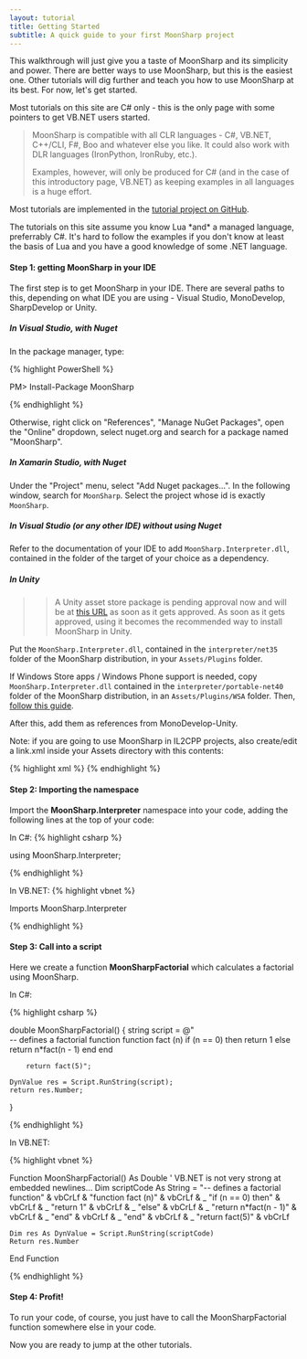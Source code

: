 ```yaml
---
layout: tutorial
title: Getting Started
subtitle: A quick guide to your first MoonSharp project
---
```


This walkthrough will just give you a taste of MoonSharp and its simplicity and power.
There are better ways to use MoonSharp, but this is the easiest one. Other tutorials will dig further and teach you how to use MoonSharp at its best.
For now, let's get started.


Most tutorials on this site are C# only - this is the only page with some pointers to get VB.NET users started.



> MoonSharp is compatible with all CLR languages - C#, VB.NET, C++/CLI, F#, Boo and whatever else you like. It could also work with DLR languages (IronPython, IronRuby, etc.).
> 
> Examples, however, will only be produced for C# (and in the case of this introductory page, VB.NET) as keeping examples in all languages is a huge effort.



Most tutorials are implemented in the <a href="https://github.com/moonsharp-devs/moonsharp/tree/master/src/Tutorial/Tutorials">tutorial project on GitHub</a>.



<div class="alert alert-info" role="alert">
The tutorials on this site assume you know Lua *and* a managed language, preferrably C#. It's hard to follow the examples if you don't know at least the basis of Lua
and you have a good knowledge of some .NET language.
</div>






#### Step 1: getting MoonSharp in your IDE

The first step is to get MoonSharp in your IDE.
There are several paths to this, depending on what IDE you are using - Visual Studio, MonoDevelop, SharpDevelop or Unity.



##### In Visual Studio, with Nuget

In the package manager, type:

{% highlight PowerShell %}

PM> Install-Package MoonSharp 

{% endhighlight %}

Otherwise, right click on "References", "Manage NuGet Packages", open the "Online" dropdown, select nuget.org and search for a 
package named "MoonSharp".




##### In Xamarin Studio, with Nuget

Under the "Project" menu, select "Add Nuget packages...". In the following window, search for ``MoonSharp``.
Select the project whose id is exactly ``MoonSharp``.




##### In Visual Studio (or any other IDE) without using Nuget

Refer to the documentation of your IDE to add ``MoonSharp.Interpreter.dll``, contained in the folder of the target of your choice as a dependency.




##### In Unity

>> A Unity asset store package is pending approval now and will be at <a href="https://www.assetstore.unity3d.com/#!/content/33776">this URL</a> as soon as it gets approved. As soon as it gets approved, using it becomes the recommended way to install MoonSharp in Unity. 


Put the ``MoonSharp.Interpreter.dll``, contained in the ``interpreter/net35`` folder
of the MoonSharp distribution, in your ``Assets/Plugins`` folder.

If Windows Store apps / Windows Phone support is needed, copy ``MoonSharp.Interpreter.dll`` contained 
in the ``interpreter/portable-net40`` folder of the MoonSharp distribution, in an ``Assets/Plugins/WSA`` folder.
Then, <a href="http://docs.unity3d.com/Manual/windowsstore-plugins.html">follow this guide</a>.

After this, add them as references from MonoDevelop-Unity.

Note: if you are going to use MoonSharp in IL2CPP projects, also create/edit a link.xml inside your Assets directory with this contents:

{% highlight xml %}
<linker>
    <assembly fullname="MoonSharp.Interpreter">
        <type fullname="MoonSharp.*" preserve="all" />
    </assembly>
</linker> 
{% endhighlight %}




#### Step 2: Importing the namespace
Import the **MoonSharp.Interpreter** namespace into your code, adding the following lines at the top of your code:

In C#:
{% highlight csharp %}
 
using MoonSharp.Interpreter;

{% endhighlight %}


In VB.NET:
{% highlight vbnet %}
 
Imports MoonSharp.Interpreter

{% endhighlight %}






#### Step 3: Call into a script 
Here we create a function **MoonSharpFactorial** which calculates a factorial using MoonSharp.

In C#:

{% highlight csharp %}

double MoonSharpFactorial()
{
	string script = @"    
		-- defines a factorial function
		function fact (n)
			if (n == 0) then
				return 1
			else
				return n*fact(n - 1)
			end
		end

		return fact(5)";

	DynValue res = Script.RunString(script);
	return res.Number;
}

{% endhighlight %}

In VB.NET:

{% highlight vbnet %}

Function MoonSharpFactorial() As Double
	' VB.NET is not very strong at embedded newlines...
	Dim scriptCode As String = "-- defines a factorial function" & vbCrLf &
			"function fact (n)" & vbCrLf & _
				"if (n == 0) then" & vbCrLf & _
					"return 1" & vbCrLf & _
				"else" & vbCrLf & _
					"return n*fact(n - 1)" & vbCrLf & _
				"end" & vbCrLf & _
			"end" & vbCrLf & _
			"return fact(5)" & vbCrLf

	Dim res As DynValue = Script.RunString(scriptCode)
	Return res.Number
End Function

{% endhighlight %}







#### Step 4: Profit!

To run your code, of course, you just have to call the MoonSharpFactorial function 
somewhere else in your code.

Now you are ready to jump at the other tutorials.




        
		
		
		


